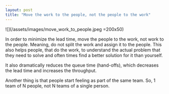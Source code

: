 ```yaml
---
layout: post
title: "Move the work to the people, not the people to the work"
---
```


![](/assets/images/move_work_to_people.jpeg =200x50)  

In order to minimize the lead time, move the people to the work, not work to the people. Meaning, do not split the work and assign it to the people.
This also helps people, that do the work, to understand the actual problem that they need to solve and often times find a better solution for it than yourself.  

It also dramatically reduces the queue time (hand-offs), which decreases the lead time and increases the throughput.  

Another thing is that people start feeling as part of the same team. So, 1 team of N people, not N teams of a single person.
